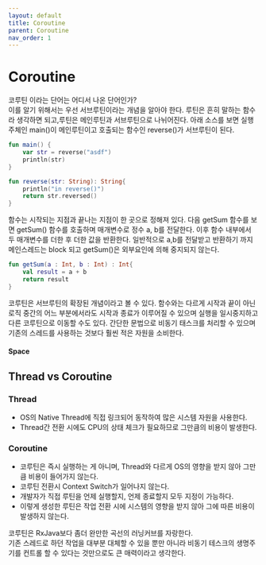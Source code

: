 ```yaml
---
layout: default
title: Coroutine
parent: Coroutine
nav_order: 1
---
```

# Coroutine 
코루틴 이라는 단어는 어디서 나온 단어인가?  
이를 알기 위해서는 우선 서브루틴이라는 개념을 알아야 한다. 루틴은 흔히 말하는 함수라 생각하면 되고,루틴은 메인루틴과 서브루틴으로 나뉘어진다. 아래 소스를 보면 실행 주체인 main()이 메인루틴이고 호출되는 함수인 reverse()가 서브루틴이 된다.
```kotlin
fun main() {
    var str = reverse("asdf")
    println(str)
}

fun reverse(str: String): String{
    println("in reverse()")
    return str.reversed()
}
```
함수는 시작되는 지점과 끝나는 지점이 한 곳으로 정해져 있다. 다음 getSum 함수를 보면 getSum() 함수를 호출하며 매개변수로 정수 a, b를 전달한다. 이후 함수 내부에서 두 매개변수를 더한 후 더한 값을 반환한다. 일반적으로 a,b를 전달받고 반환하기 까지 메인스레드는 block 되고 getSum()은 외부요인에 의해 중지되지 않는다.
```kotlin
fun getSum(a : Int, b : Int) : Int{
    val result = a + b
    return result
}
```
코루틴은 서브루틴의 확장된 개념이라고 볼 수 있다. 함수와는 다르게 시작과 끝이 아닌 로직 중간의 어느 부분에서라도 시작과 종료가 이루어질 수 있으며 실행을 일시중지하고 다른 코루틴으로 이동할 수도 있다. 간단한 문법으로 비동기 태스크를 처리할 수 있으며 기존의 스레드를 사용하는 것보다 훨씬 적은 자원을 소비한다. 
#### Space
## Thread vs Coroutine
### Thread
- OS의 Native Thread에 직접 링크되어 동작하여 많은 시스템 자원을 사용한다.
- Thread간 전환 시에도 CPU의 상태 체크가 필요하므로 그만큼의 비용이 발생한다.  

### Coroutine
- 코루틴은 즉시 실행하는 게 아니며, Thread와 다르게 OS의 영향을 받지 않아 그만큼 비용이 들어가지 않는다.
- 코루틴 전환시 Context Switch가 일어나지 않는다.
- 개발자가 직접 루틴을 언제 실행할지, 언제 종료할지 모두 지정이 가능하다.
- 이렇게 생성한 루틴은 작업 전환 시에 시스템의 영향을 받지 않아 그에 따른 비용이 발생하지 않는다.  

코루틴은 RxJava보다 좀더 완만한 곡선의 러닝커브를 자랑한다.  
기존 스레드로 하던 작업을 대부분 대체할 수 있을 뿐만 아니라 비동기 테스크의 생명주기를 컨트롤 할 수 있다는 것만으로도 큰 매력이라고 생각한다.